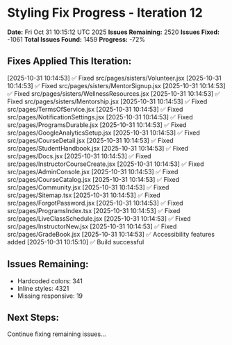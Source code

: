 # Styling Fix Progress - Iteration 12

**Date:** Fri Oct 31 10:15:12 UTC 2025
**Issues Remaining:** 2520
**Issues Fixed:** -1061
**Total Issues Found:** 1459
**Progress:** -72%

## Fixes Applied This Iteration:

[2025-10-31 10:14:53] ✅ Fixed src/pages/sisters/Volunteer.jsx
[2025-10-31 10:14:53] ✅ Fixed src/pages/sisters/MentorSignup.jsx
[2025-10-31 10:14:53] ✅ Fixed src/pages/sisters/WellnessResources.jsx
[2025-10-31 10:14:53] ✅ Fixed src/pages/sisters/Mentorship.jsx
[2025-10-31 10:14:53] ✅ Fixed src/pages/TermsOfService.jsx
[2025-10-31 10:14:53] ✅ Fixed src/pages/NotificationSettings.jsx
[2025-10-31 10:14:53] ✅ Fixed src/pages/ProgramsDurable.jsx
[2025-10-31 10:14:53] ✅ Fixed src/pages/GoogleAnalyticsSetup.jsx
[2025-10-31 10:14:53] ✅ Fixed src/pages/CourseDetail.jsx
[2025-10-31 10:14:53] ✅ Fixed src/pages/StudentHandbook.jsx
[2025-10-31 10:14:53] ✅ Fixed src/pages/Docs.jsx
[2025-10-31 10:14:53] ✅ Fixed src/pages/InstructorCourseCreate.jsx
[2025-10-31 10:14:53] ✅ Fixed src/pages/AdminConsole.jsx
[2025-10-31 10:14:53] ✅ Fixed src/pages/CourseCatalog.jsx
[2025-10-31 10:14:53] ✅ Fixed src/pages/Community.jsx
[2025-10-31 10:14:53] ✅ Fixed src/pages/Sitemap.tsx
[2025-10-31 10:14:53] ✅ Fixed src/pages/ForgotPassword.jsx
[2025-10-31 10:14:53] ✅ Fixed src/pages/ProgramsIndex.tsx
[2025-10-31 10:14:53] ✅ Fixed src/pages/LiveClassSchedule.jsx
[2025-10-31 10:14:53] ✅ Fixed src/pages/InstructorNew.jsx
[2025-10-31 10:14:53] ✅ Fixed src/pages/GradeBook.jsx
[2025-10-31 10:14:53] ✅ Accessibility features added
[2025-10-31 10:15:10] ✅ Build successful

## Issues Remaining:

- Hardcoded colors: 341
- Inline styles: 4321
- Missing responsive: 19

## Next Steps:

Continue fixing remaining issues...
